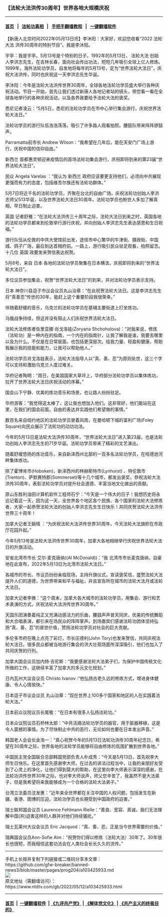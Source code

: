### 【法轮大法洪传30周年】世界各地大规模庆祝
------------------------

#### [首页](https://github.com/gfw-breaker/banned-news3/blob/master/README.md) &nbsp;&nbsp;|&nbsp;&nbsp; [法轮功真相](https://github.com/begood0513/basic/blob/master/README.md)  &nbsp;&nbsp;|&nbsp;&nbsp; [手把手翻墙教程](https://github.com/gfw-breaker/guides/wiki)  &nbsp;&nbsp;|&nbsp;&nbsp; [一键翻墙软件](https://github.com/gfw-breaker/nogfw/blob/master/README.md)  



<div><div class="post_content" itemprop="articleBody">
 <p>
  【新唐人北京时间2022年05月13日讯】李沐阳：大家好，欢迎您收看“2022
  <ok href="https://www.ntdtv.com/gb/法轮大法.htm">
   法轮大法
  </ok>
  洪传30周年的特别节目”。我是李沐阳。
 </p>
 <p>
  宇亭：我是宇亭。5月13号是个特别的日子。1992年的5月13日，
  <ok href="https://www.ntdtv.com/gb/法轮大法.htm">
   法轮大法
  </ok>
  创始人李洪志先生，在吉林长春，面向社会传出功法，短短几年吸引全球上亿人修炼。1999年，海外法轮功学员，自发地将每年的5月13号，定为“世界法轮大法日”，庆祝大法洪传，同时也庆祝这一天李洪志先生华诞。
 </p>
 <p>
  李沐阳：今年是法轮大法洪传世界30周年，全球各地法轮功学员盛大举行各种庆祝活动。节目一开始，首先让我们透过新唐人各地记者站的镜头，带您看一看在全球各地举行的各种庆祝活动，以及各界政要给予法轮大法的褒奖。
 </p>
 <p>
  悉尼记者凌云：“5月5日，悉尼的法轮功学员在市中心举行集会游行，庆祝世界法轮大法日。”
 </p>
 <p>
  法轮功学员的游行队伍浩浩荡荡，吸引了许多路人观看拍照。腰鼓队带来阵阵锣鼓声。
 </p>
 <p>
  Parramatta前市长 Andrew Wilson：“我希望在几年后，能在天安门广场上游行，庆祝中国的信仰自由。”
 </p>
 <p>
  <ok href="https://www.ntdtv.com/gb/新西兰.htm">
   新西兰
  </ok>
  首都惠灵顿迎来疫情后的首场法轮功集会游行，庆祝即将到来的第23届“世界法轮大法日”。
 </p>
 <p>
  民众 Angela Varelas ：“我认为
  <ok href="https://www.ntdtv.com/gb/新西兰.htm">
   新西兰
  </ok>
  政府应该要更支持他们，必须向中共展现更强而有力的态度，包括维吾尔族还有法轮功群体。”
 </p>
 <p>
  5月7日将近千名的法轮功学员，齐聚在台北的自由广场，庆祝法轮功创始人李洪志师父513华诞，以及世界法轮大法日30周年。法轮功学员也盼世人多加了解真相，早日制止迫害。
 </p>
 <p>
  <ok href="https://www.ntdtv.com/gb/英国.htm">
   英国
  </ok>
  记者舒雅：“在法轮大法洪传三十周年之际，法轮大法日到来之时，英国各地的法轮功学员都来到伦敦举行游行庆祝，并向创始人李洪志先生表达感恩和生日祝福。”
 </p>
 <p>
  游行队伍从伦敦的中共大使馆前出发，途径市中心繁华的牛津街、摄政街、中国城、鸽子广场，最后到达首相府前。一路上，游行吸引民众驻足观看，拍照留念。十几位
  <ok href="https://www.ntdtv.com/gb/英国.htm">
   英国
  </ok>
  政要发来贺信表达祝贺。
 </p>
 <p>
  5月8号，来自
  <ok href="https://www.ntdtv.com/gb/日本.htm">
   日本
  </ok>
  各地的法轮功学员聚集在日本横滨，庆祝即将到来的“世界法轮大法日”。
 </p>
 <p>
  多位议员参加集会，祝贺“世界法轮大法日”的到来，并对法轮功学员表示支持。
 </p>
 <p>
  <ok href="https://www.ntdtv.com/gb/日本.htm">
   日本
  </ok>
  神奈川县逗子市议会议员丸山治章：“在此祝贺法轮大法日。这是李洪志先生将“真善忍”传世的30年，能赶上这个重要阶段我很荣幸。”
 </p>
 <p>
  伴随着舒缓的音乐，乌克兰的法轮功学员在基辅主要街道上打坐炼功。
 </p>
 <p>
  乌俄战争持续，但这并没有阻止人们庆祝世界法轮大法日。
 </p>
 <p>
  法轮大法修炼者佐里亚娜·肖戈洛娃(Zoryana Shchoholova)：“对我来说，修炼（法轮功）是一种内在的指南，一个内在的指南针，让我了解我是谁，我要去哪里以及为什么。不仅是在日常层面，也包括更深层次。给我力量、轻盈和健康，帮助我展示我的技能和能力，让我可以帮助他人。”
 </p>
 <p>
  法轮功学员肖戈洛娃表示，法轮大法指导人以“真、善、忍”为原则处世，这三个字可以支持和激励乌克兰人度过难关。
 </p>
 <p>
  华府记者陶明：“周日，在美国国家大草坪上，华府部分法轮功学员以集体炼功，拉开了世界法轮大法日庆祝活动的序幕。”
 </p>
 <p>
  国会山下宁静、优美的炼功音乐和场景，也让路人纷纷驻足。
 </p>
 <p>
  华府游客：“我觉得这太棒了，这让我也想加入他们。这非常好，他们能站在这里，在我们的国会前面，自由的表达并实践他们希望做的事情。”
 </p>
 <p>
  数百名来自纽约地区的法轮功学员冒着风雨，在曼哈顿下城的富利广场(Foley Square)向民众展示了法轮功的动功功法。
 </p>
 <p>
  今年的5月13日是法轮大法洪传30周年，“世界法轮大法日”进入第23届，也是法轮功创始人李洪志先生的71岁华诞。法轮功学员带来了精彩的文艺演出。
 </p>
 <p>
  随着舒缓悠扬的炼功音乐，来自新泽西州北部的一百多名法轮功学员，在哈德逊河畔集体炼功。
 </p>
 <p>
  除了霍博肯市(Hoboken)，新泽西州的林赫斯特市(Lynhurst) 、特伦敦市(Trenton)、萨默赛特郡(Sommerset)等十几个城市，都发出褒奖，恭祝法轮大法洪传30周年，表彰法轮功学员对提升社会道德、丰富当地文化做出的贡献。
 </p>
 <p>
  原山东胜利油田计算机软件工程师石宁：“今天是一个伟大的日子！我想历史将永远记着这一天，因为这一天，全世界各个地区各个民族、各个国家的法轮大法修炼者，大家一起恭贺法轮大法的创始人李洪志先生生日快乐！共同庆贺法轮大法洪传世界三十周年！
 </p>
 <p>
  加拿大记者王婉晴 ：“为庆祝法轮大法洪传世界30周年，今天法轮大法旗帜在市政厅花园升起。”
 </p>
 <p>
  今年5月13号是法轮大法洪传世界30周年，加拿大各地相继举行庆祝世界法轮大法日的升旗活动。
 </p>
 <p>
  安省北湾市市长 艾尔‧麦克唐纳((Al McDonald))：“我 北湾市市长麦克唐纳，自豪地在此宣布，2022年5月13日为北湾市法轮大法日。”
 </p>
 <p>
  各城市的市长、市议员纷纷亲临现场，主持升旗仪式，宣读褒奖信，盛赞法轮大法提升人们的道德，为世界带来和平与福祉，并且宣告所在城市的法轮大法月或法轮大法日。
 </p>
 <p>
  加拿大记者李微：“这个周末，加拿大各大城市的法轮功学员，用集会、游行和艺术表演的方式，庆祝法轮大法洪传世界30周年。”
 </p>
 <p>
  天国乐团演奏着纯正又充满动感活力的乐曲，腰鼓声声普天同庆，优美的传统舞蹈和大合唱表演，都引来在场民众的阵阵掌声。到场嘉宾们感谢法轮功团体坚持弘扬“真、善、忍”的普世价值，赞扬法轮功学员对社会的巨大贡献。
 </p>
 <p>
  多伦多市府在晚上点亮了彩灯，市长庄德利(John Tory)也发来贺信，共同庆祝法轮大法日。很多民众都被当地游行集会的洪大壮观场面所深深吸引，他们也加入了共同庆贺的行列。
 </p>
 <p>
  加拿大国会议员加内特·吉尼斯：“我要感谢法轮大法弟子们，为保护中国传统文化所做的工作，这继续丰富了加拿大的多元文化规划。”
 </p>
 <p>
  日内瓦州大议会议员 Christo Ivanov :“他弘扬古老久远的修炼方式，增进身体健康、令人心情愉快。”
 </p>
 <p>
  日本逗子市议会议员 丸山治章：“现在世界上100多个国家和地区的人在实践着法轮大法。”
 </p>
 <p>
  日本前众议院议员长尾敬：“在日本有很多人弘扬法轮功。”
 </p>
 <p>
  日本众议院议员石桥林太郎：“中共活摘法轮功学员的器官，用于脏器移植，这是令人震撼的事情。为了尽快制止中共的恶行，无论如何也要在日本发出声音。”
 </p>
 <p>
  韩国老人会会长金浩一：“真心祝贺今年的5月13日法轮功洪传30周年纪念日，希望在30周年之际，世界各地的法轮学员能够将自由修炼的氛围扩散到世界各地。”
 </p>
 <p>
  中国民主党全国联合总部韩国党部负责人朴成秀：“今天是5月13日，首先祝李大师生日快乐。在这里首先感谢李大师，在过去的讲法过程当中，让我的亲朋好友受到了心灵上的净化，让他们得到莫大的帮助，在这里向李大师表示深深的感谢，在法轮功洪传世界30年之际，也对李大师说声，师父您辛苦了，我虽然不是大法弟子，但是我希望将来我能够成为一个合格的法轮大法弟子。”
 </p>
 <p>
  台湾立法委员沈发惠：“近年来全世界都在关注中国的人权问题，包括发生在新疆、香港、图博的压迫，法轮功学员也长期受到中国政府的迫害。”
 </p>
 <p>
  瑞士联邦国会议员 Laurence Fehlmann Rielle：“善良、宽容、真诚，我们无法理解中国(共)迫害这样的人群并对他们持续骚扰。”
 </p>
 <p>
  瑞士瓦莱州大议会议员 Eric Jacquod：“真、善、忍，正是当今世界需要的价值。”
 </p>
 <p>
  瑞典国会议员Ann-Sofie Alm：“祝贺你们得以修炼（法轮大法）30年了。30年很长也很短，而我相信这套功法会在人类社会长长久久的流传。”
 </p>
 <div class="single_ad">
 </div>
</div>
</div>
<hr/>
手机上长按并复制下列链接或二维码分享本文章：<br/>
https://github.com/gfw-breaker/banned-news3/blob/master/pages/prog204/a103425933.md <br/>
<a href='https://github.com/gfw-breaker/banned-news3/blob/master/pages/prog204/a103425933.md'><img src='https://github.com/gfw-breaker/banned-news3/blob/master/pages/prog204/a103425933.md.png'/></a> <br/>
原文地址（需翻墙访问）：https://www.ntdtv.com/gb/2022/05/12/a103425933.html


------------------------
#### [首页](https://github.com/gfw-breaker/banned-news3/blob/master/README.md) &nbsp;|&nbsp; [一键翻墙软件](https://github.com/gfw-breaker/nogfw/blob/master/README.md) &nbsp;| [《九评共产党》](https://github.com/gfw-breaker/9ping.md/blob/master/README.md#九评之一评共产党是什么) | [《解体党文化》](https://github.com/gfw-breaker/jtdwh.md/blob/master/README.md) | [《共产主义的终极目的》](https://github.com/gfw-breaker/gczydzjmd.md/blob/master/README.md)


<img src='http://gfw-breaker.win/banned-news3/pages/prog204/a103425933.md' width='0px' height='0px'/>